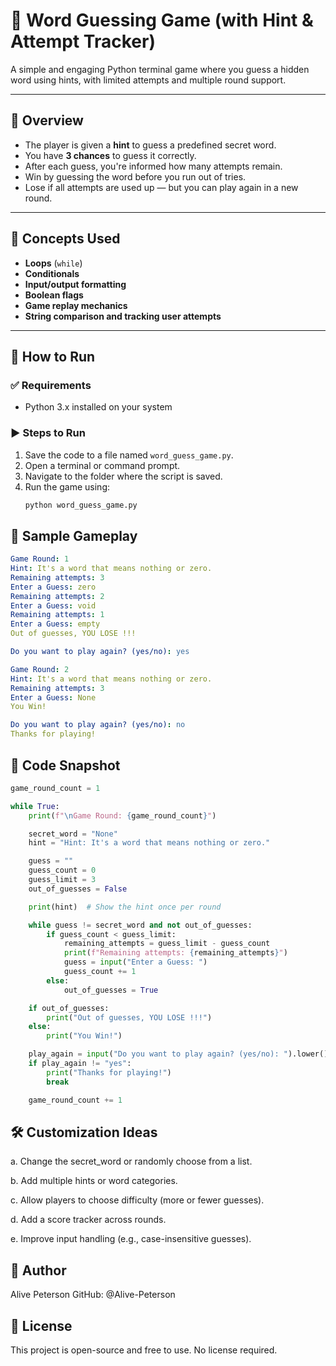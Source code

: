 # 🧠 Word Guessing Game (with Hint & Attempt Tracker)

A simple and engaging Python terminal game where you guess a hidden word using hints, with limited attempts and multiple round support.

---

## 📌 Overview

- The player is given a **hint** to guess a predefined secret word.
- You have **3 chances** to guess it correctly.
- After each guess, you're informed how many attempts remain.
- Win by guessing the word before you run out of tries.
- Lose if all attempts are used up — but you can play again in a new round.

---

## 🧠 Concepts Used

- **Loops** (`while`)
- **Conditionals**
- **Input/output formatting**
- **Boolean flags**
- **Game replay mechanics**
- **String comparison and tracking user attempts**

---

## 🚀 How to Run

### ✅ Requirements
- Python 3.x installed on your system

### ▶️ Steps to Run

1. Save the code to a file named `word_guess_game.py`.
2. Open a terminal or command prompt.
3. Navigate to the folder where the script is saved.
4. Run the game using:
   ```bash
   python word_guess_game.py

## 🔁 Sample Gameplay
```yaml
Game Round: 1
Hint: It's a word that means nothing or zero.
Remaining attempts: 3
Enter a Guess: zero
Remaining attempts: 2
Enter a Guess: void
Remaining attempts: 1
Enter a Guess: empty
Out of guesses, YOU LOSE !!!

Do you want to play again? (yes/no): yes

Game Round: 2
Hint: It's a word that means nothing or zero.
Remaining attempts: 3
Enter a Guess: None
You Win!

Do you want to play again? (yes/no): no
Thanks for playing!
```

## 🧾 Code Snapshot
```python
game_round_count = 1

while True:
    print(f"\nGame Round: {game_round_count}")

    secret_word = "None"
    hint = "Hint: It's a word that means nothing or zero."

    guess = ""
    guess_count = 0
    guess_limit = 3
    out_of_guesses = False

    print(hint)  # Show the hint once per round

    while guess != secret_word and not out_of_guesses:
        if guess_count < guess_limit:
            remaining_attempts = guess_limit - guess_count
            print(f"Remaining attempts: {remaining_attempts}")
            guess = input("Enter a Guess: ")
            guess_count += 1
        else:
            out_of_guesses = True

    if out_of_guesses:
        print("Out of guesses, YOU LOSE !!!")
    else:
        print("You Win!")

    play_again = input("Do you want to play again? (yes/no): ").lower()
    if play_again != "yes":
        print("Thanks for playing!")
        break

    game_round_count += 1
```
## 🛠️ Customization Ideas

a. Change the secret_word or randomly choose from a list.

b. Add multiple hints or word categories.

c. Allow players to choose difficulty (more or fewer guesses).

d. Add a score tracker across rounds.

e. Improve input handling (e.g., case-insensitive guesses).

## 👤 Author
Alive Peterson
GitHub: @Alive-Peterson

## 🪪 License
This project is open-source and free to use. No license required.